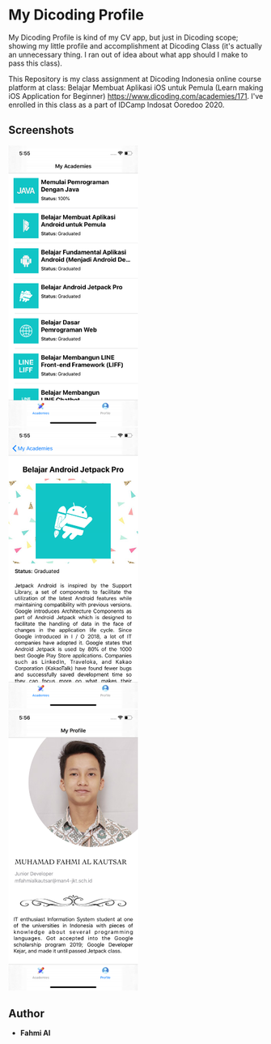 # My Dicoding Profile
My Dicoding Profile is kind of my CV app, but just in Dicoding scope; showing my little profile and accomplishment at Dicoding Class (it's actually an unnecessary thing. I ran out of idea about what app should I make to pass this class).

This Repository is my class assignment at Dicoding Indonesia online course platform at class: Belajar Membuat Aplikasi iOS untuk Pemula (Learn making iOS Application for Beginner) https://www.dicoding.com/academies/171. I've enrolled in this class as a part of IDCamp Indosat Ooredoo 2020.

## Screenshots
<img src="./screenshots/academies.png" width="256" title="Academies">&nbsp;
<img src="./screenshots/detail.png" width="256" title="Detail">
<img src="./screenshots/profile.png" width="256" title="Profile">

## Author
* **Fahmi Al**